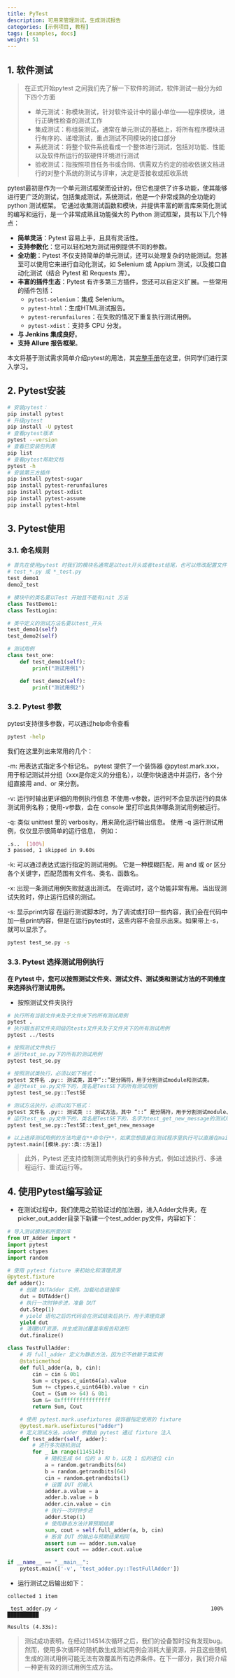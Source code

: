```yaml
---
title: PyTest
description: 可用来管理测试，生成测试报告
categories: [示例项目, 教程]
tags: [examples, docs]
weight: 51
---
```


## 1. 软件测试
>在正式开始pytest 之间我们先了解一下软件的测试，软件测试一般分为如下四个方面
>- 单元测试：称模块测试，针对软件设计中的最小单位——程序模块，进行正确性检查的测试工作
>- 集成测试：称组装测试，通常在单元测试的基础上，将所有程序模块进行有序的、递增测试，重点测试不同模块的接口部分
>- 系统测试：将整个软件系统看成一个整体进行测试，包括对功能、性能以及软件所运行的软硬件环境进行测试
>- 验收测试：指按照项目任务书或合同、供需双方约定的验收依据文档进行的对整个系统的测试与评审，决定是否接收或拒收系统

pytest最初是作为一个单元测试框架而设计的，但它也提供了许多功能，使其能够进行更广泛的测试，包括集成测试，系统测试，他是一个非常成熟的全功能的python 测试框架。
它通过收集测试函数和模块，并提供丰富的断言库来简化测试的编写和运行，是一个非常成熟且功能强大的 Python 测试框架，具有以下几个特点：
- **简单灵活**：Pytest 容易上手，且具有灵活性。
- **支持参数化**：您可以轻松地为测试用例提供不同的参数。
- **全功能**：Pytest 不仅支持简单的单元测试，还可以处理复杂的功能测试。您甚至可以使用它来进行自动化测试，如 Selenium 或 Appium 测试，以及接口自动化测试（结合 Pytest 和 Requests 库）。
- **丰富的插件生态**：Pytest 有许多第三方插件，您还可以自定义扩展。一些常用的插件包括：
    - `pytest-selenium`：集成 Selenium。
    - `pytest-html`：生成HTML测试报告。
    - `pytest-rerunfailures`：在失败的情况下重复执行测试用例。
    - `pytest-xdist`：支持多 CPU 分发。
- **与 Jenkins 集成良好**。
- **支持 Allure 报告框架**。

本文将基于测试需求简单介绍pytest的用法，其[完整手册](https://learning-pytest.readthedocs.io/zh/latest/)在这里，供同学们进行深入学习。
## 2. Pytest安装

```bash hl: title:
# 安装pytest：
pip install pytest
# 升级pytest
pip install -U pytest
# 查看pytest版本
pytest --version
# 查看已安装包列表
pip list
# 查看pytest帮助文档
pytest -h
# 安装第三方插件
pip install pytest-sugar
pip install pytest-rerunfailures
pip install pytest-xdist
pip install pytest-assume
pip install pytest-html
```

## 3. Pytest使用

### 3.1. 命名规则
```python
# 首先在使用pytest 时我们的模块名通常是以test开头或者test结尾，也可以修改配置文件，自定义命名规则
# test_*.py 或 *_test.py
test_demo1
demo2_test

# 模块中的类名要以Test 开始且不能有init 方法
class TestDemo1:
class TestLogin:

# 类中定义的测试方法名要以test_开头
test_demo1(self)
test_demo2(self)

# 测试用例
class test_one:
    def test_demo1(self):
        print("测试用例1")

    def test_demo2(self):
        print("测试用例2")
```
### 3.2. Pytest 参数
pytest支持很多参数，可以通过help命令查看
```bash hl :title
pytest -help
```
我们在这里列出来常用的几个：

-m: 用表达式指定多个标记名。 pytest 提供了一个装饰器 @pytest.mark.xxx，用于标记测试并分组（xxx是你定义的分组名），以便你快速选中并运行，各个分组直接用 and、or 来分割。

-v: 运行时输出更详细的用例执行信息 不使用-v参数，运行时不会显示运行的具体测试用例名称；使用-v参数，会在 console 里打印出具体哪条测试用例被运行。

-q: 类似 unittest 里的 verbosity，用来简化运行输出信息。 使用 -q 运行测试用例，仅仅显示很简单的运行信息， 例如：
``` bash hl :title
.s..  [100%]
3 passed, 1 skipped in 9.60s
```
-k: 可以通过表达式运行指定的测试用例。 它是一种模糊匹配，用 and 或 or 区分各个关键字，匹配范围有文件名、类名、函数名。

-x: 出现一条测试用例失败就退出测试。 在调试时，这个功能非常有用。当出现测试失败时，停止运行后续的测试。

-s: 显示print内容 在运行测试脚本时，为了调试或打印一些内容，我们会在代码中加一些print内容，但是在运行pytest时，这些内容不会显示出来。如果带上-s，就可以显示了。
``` bash hl : title
pytest test_se.py -s
```


### 3.3. Pytest 选择测试用例执行

**在 Pytest 中，您可以按照测试文件夹、测试文件、测试类和测试方法的不同维度来选择执行测试用例。**

- 按照测试文件夹执行
```python
# 执行所有当前文件夹及子文件夹下的所有测试用例
pytest .
# 执行跟当前文件夹同级的tests文件夹及子文件夹下的所有测试用例
pytest ../tests

# 按照测试文件执行
# 运行test_se.py下的所有的测试用例
pytest test_se.py

# 按照测试类执行，必须以如下格式：
pytest 文件名 .py:: 测试类，其中“::”是分隔符，用于分割测试module和测试类。
# 运行test_se.py文件下的，类名是TestSE下的所有测试用例
pytest test_se.py::TestSE

# 测试方法执行，必须以如下格式：
pytest 文件名 .py:: 测试类 :: 测试方法，其中 “::” 是分隔符，用于分割测试module、测试类，以及测试方法。
# 运行test_se.py文件下的，类名是TestSE下的，名字为test_get_new_message的测试用例 
pytest test_se.py::TestSE::test_get_new_message

# 以上选择测试用例的方法均是在**命令行**，如果您想直接在测试程序里执行可以直接在main函数中**调用pytest.main()**,其格式为：
pytest.main([模块.py::类::方法])
```

> 此外，Pytest 还支持控制测试用例执行的多种方式，例如过滤执行、多进程运行、重试运行等。


## 4. 使用Pytest编写验证
- 在测试过程中，我们使用之前验证过的加法器，进入Adder文件夹，在picker_out_adder目录下新建一个test_adder.py文件，内容如下：
```python 
# 导入测试模块和所需的库
from UT_Adder import *
import pytest
import ctypes
import random

# 使用 pytest fixture 来初始化和清理资源
@pytest.fixture
def adder():
    # 创建 DUTAdder 实例，加载动态链接库
    dut = DUTAdder()
    # 执行一次时钟步进，准备 DUT
    dut.Step(1)
    # yield 语句之后的代码会在测试结束后执行，用于清理资源
    yield dut
    # 清理DUT资源，并生成测试覆盖率报告和波形
    dut.finalize()

class TestFullAdder:
    # 将 full_adder 定义为静态方法，因为它不依赖于类实例
    @staticmethod
    def full_adder(a, b, cin):
        cin = cin & 0b1
        Sum = ctypes.c_uint64(a).value
        Sum += ctypes.c_uint64(b).value + cin
        Cout = (Sum >> 64) & 0b1
        Sum &= 0xffffffffffffffff
        return Sum, Cout

    # 使用 pytest.mark.usefixtures 装饰器指定使用的 fixture
    @pytest.mark.usefixtures("adder")
    # 定义测试方法，adder 参数由 pytest 通过 fixture 注入
    def test_adder(self, adder):
        # 进行多次随机测试
        for _ in range(114514):
            # 随机生成 64 位的 a 和 b，以及 1 位的进位 cin
            a = random.getrandbits(64)
            b = random.getrandbits(64)
            cin = random.getrandbits(1)
            # 设置 DUT 的输入
            adder.a.value = a
            adder.b.value = b
            adder.cin.value = cin
            # 执行一次时钟步进
            adder.Step(1)
            # 使用静态方法计算预期结果
            sum, cout = self.full_adder(a, b, cin)
            # 断言 DUT 的输出与预期结果相同
            assert sum == adder.sum.value
            assert cout == adder.cout.value

if __name__ == "__main__":
    pytest.main(['-v', 'test_adder.py::TestFullAdder'])
```

- 运行测试之后输出如下：
```shell
collected 1 item                                                               

 test_adder.py ✓                                                 100% ██████████

Results (4.33s):
```

>测试成功表明，在经过114514次循环之后，我们的设备暂时没有发现bug。然而，使用多次循环的随机数生成测试用例会消耗大量资源，并且这些随机生成的测试用例可能无法有效覆盖所有边界条件。在下一部分，我们将介绍一种更有效的测试用例生成方法。